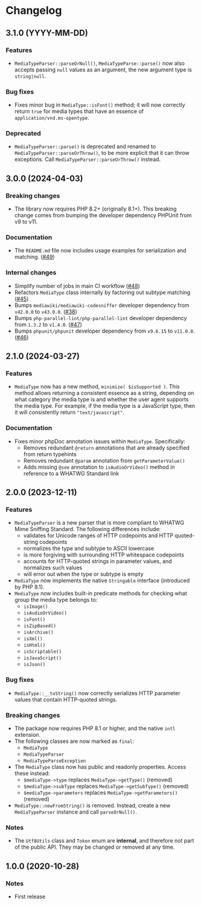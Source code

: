 # Changelog

## 3.1.0 (YYYY-MM-DD)

### Features

- `MediaTypeParser::parseOrNull()`, `MediaTypeParse::parse()` now also accepts passing `null` values as an argument, the new argument type is `string|null`.


### Bug fixes

- Fixes minor bug in `MediaType::isFont()` method; it will now correctly return `true` for media types that have an essence of `application/vnd.ms-opentype`.

### Deprecated

- `MediaTypeParser::parse()` is deprecated and renamed to `MediaTypeParser::parseOrThrow()`, to be more explicit that it can throw exceptions. Call `MediaTypeParser::parseOrThrow()` instead.

## 3.0.0 (2024-04-03)

### Breaking changes

- The library now requires PHP 8.2+ (originally 8.1+). This breaking change comes from bumping the developer dependency PHPUnit from v9 to v11.

### Documentation

- The `README.md` file now includes usage examples for serialization and matching. ([#49](https://github.com/neoncitylights/php-media-type/pull/49))

### Internal changes

- Simplify number of jobs in main CI workflow ([#48](https://github.com/neoncitylights/php-media-type/pull/48))
- Refactors `MediaType` class internally by factoring out subtype matching ([#45](https://github.com/neoncitylights/php-media-type/pull/45))
- Bumps `mediawiki/mediawiki-codesniffer` developer dependency from `v42.0.0` to `v43.0.0`. ([#38](https://github.com/neoncitylights/php-media-type/pull/38))
- Bumps `php-parallel-lint/php-parallel-lint` developer dependency from `1.3.2` to `v1.4.0`. ([#47](https://github.com/neoncitylights/php-media-type/pull/47))
- Bumps `phpunit/phpunit` developer dependency from `v9.6.15` to `v11.0.8`. ([#46](https://github.com/neoncitylights/php-media-type/pull/46))

## 2.1.0 (2024-03-27)

### Features

- `MediaType` now has a new method, `minimize( $isSupported )`. This method allows returning a consistent essence as a string, depending on what category the media type is and whether the user agent supports the media type. For example, if the media type is a JavaScript type, then it will consistently return `"text/javascript"`.

### Documentation

- Fixes minor phpDoc annotation issues within `MediaType`. Specifically:
  - Removes redundant `@return` annotations that are already specified from return typehints
  - Removes redundant `@param` annotation from `getParameterValue()`
  - Adds missing `@see` annotation to `isAudioOrVideo()` method in reference to a WHATWG Standard link

## 2.0.0 (2023-12-11)

### Features

 - `MediaTypeParser` is a new parser that is more compliant to WHATWG Mime Sniffing Standard. The following differences include:
   - validates for Unicode ranges of HTTP codepoints and HTTP quoted-string codepoints
   - normalizes the type and subtype to ASCII lowercase
   - is more forgiving with surrounding HTTP whitespace codepoints
   - accounts for HTTP-quoted strings in parameter values, and normalizes such values
   - will error out when the type or subtype is empty
 - `MediaType` now implements the native `Stringable` interface (introduced by PHP 8.1).
 - `MediaType` now includes built-in predicate methods for checking what group the media type belongs to:
   - `isImage()`
   - `isAudioOrVideo()`
   - `isFont()`
   - `isZipBased()`
   - `isArchive()`
   - `isXml()`
   - `isHtml()`
   - `isScriptable()`
   - `isJavaScript()`
   - `isJson()`

### Bug fixes

 - `MediaType::__toString()` now correctly serializes HTTP parameter values that contain HTTP-quoted strings.

### Breaking changes

 - The package now requires PHP 8.1 or higher, and the native `intl` extension.
 - The following classes are now marked as `final`:
   - `MediaType`
   - `MediaTypeParser`
   - `MediaTypeParseException`
 - The `MediaType` class now has public and readonly properties. Access these instead:
   - `$mediaType->type` replaces `MediaType->getType()` (removed)
   - `$mediaType->subType` replaces `MediaType->getSubType()` (removed)
   - `$mediaType->parameters` replaces `MediaType->getParameters()` (removed)
 - `MediaType::newFromString()` is removed. Instead, create a new `MediaTypeParser` instance and call `parseOrNull()`.

### Notes
 - The `Utf8Utils` class and `Token` enum are **internal**, and therefore not part of the public API. They may be changed or removed at any time.

## 1.0.0 (2020-10-28)

### Notes

 - First release
